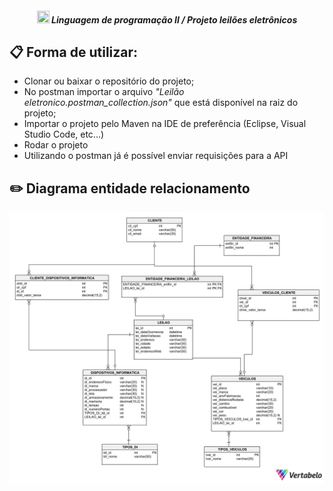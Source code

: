 <h5 align="center"> <img src = "https://github.com/Time-1-ADS/ProjetoGSW/blob/sprints/Imagens%20Geral/Fatec_logo.png" width="20" height="20" /> Linguagem de programação II / Projeto leilões eletrônicos </h5>


## :clipboard: Forma de utilizar:
* Clonar ou baixar o repositório do projeto;
* No postman importar o arquivo  _"Leilão eletronico.postman_collection.json"_  que está disponível na raiz do projeto;
* Importar o projeto pelo Maven na IDE de preferência (Eclipse, Visual Studio Code, etc...)
* Rodar o projeto
* Utilizando o postman já é possível enviar requisições para a API

## :pencil2: Diagrama entidade relacionamento

<img src="https://github.com/Antonio-Zago/leilaoEletronicoLp2/blob/main/Leil%C3%A3o_Eletr%C3%B4nico_Physical_Export-2023-08-26_10-14.png">
          
